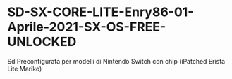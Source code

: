 # SD-SX-CORE-LITE-Enry86-01-Aprile-2021-SX-OS-FREE-UNLOCKED
Sd Preconfigurata per modelli di Nintendo Switch con chip (iPatched Erista Lite Mariko)
